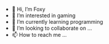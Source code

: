 - 👋 Hi, I’m Foxy
- 👀 I’m interested in gaming
- 🌱 I’m currently learning programming
- 💞️ I’m looking to collaborate on ...
- 📫 How to reach me ...

<!---
BlueFoxxyy/BlueFoxxyy is a ✨ special ✨ repository because its `README.md` (this file) appears on your GitHub profile.
You can click the Preview link to take a look at your changes.
--->
